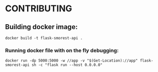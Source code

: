 # CONTRIBUTING

## Building docker image:

```
docker build -t flask-smorest-api .
```

### Running docker file with on the fly debugging:
```
docker run -dp 5000:5000 -w //app -v "$(Get-Location)://app" flask-smorest-api sh -c "flask run --host 0.0.0.0"
```